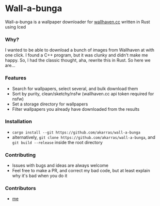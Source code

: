 # Wall-a-bunga
Wall-a-bunga is a wallpaper downloader for [wallhaven.cc](http://wallhaven.cc) written in Rust using Iced

### Why?
I wanted to be able to download a bunch of images from Wallhaven at with one click. I found a C++ program, but it was 
clunky and didn't make me happy. So, I had the classic thought, aha, rewrite this in Rust. So here we are...

### Features
* Search for wallpapers, select several, and bulk download them
* Sort by purity, clean/sketchy/nsfw (wallhaven.cc api token required for nsfw)
* Set a storage directory for wallpapers
* Filter wallpapers you already have downloaded from the results

### Installation
* `cargo install --git https://github.com/akarras/wall-a-bunga`
* alternatively, `git clone https://github.com/akarras/wall-a-bunga`, and `git build --release` inside the root directory

### Contributing
* Issues with bugs and ideas are always welcome
* Feel free to make a PR, and correct my bad code, but at least explain why it's bad when you do it

### Contributors
* [me](https://github.com/akarras)
